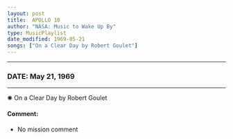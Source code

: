 ```yaml
---
layout: post
title:  APOLLO 10
author: "NASA: Music to Wake Up By"
type: MusicPlaylist
date_modified: 1969-05-21
songs: ["On a Clear Day by Robert Goulet"]
---
```


----
### DATE: May 21, 1969
----
✺ On a Clear Day by Robert Goulet

#### Comment:
* No mission comment



<br/>
<center>
	<a target="_blank"
	   href="https://twitter.com/intent/tweet?hashtags=Space,NASA,Playlist,NASAWakeupCalls,SpaceProgram&text={{ page.author}}, '{{ page.songs.first }}' {{ page.title }}, {{ page.date | date: '%B %d, %Y' }}. {{ site.url }}{{ page.url }}&via=nasawakeupcalls"><i class="fab fa-twitter" alt="Tweet this page" style="font-size: 1.3em;"></i></a>
	&nbsp; 	<i class="fas fa-user-astronaut" style="font-size: 1.5em;"></i> &nbsp;
    <a type="amzn" search="'On a Clear Day by Robert Goulet'" category="popular music">
    <i class="fab fa-amazon" style="font-size: 1.3em;"></i></a>
</center>
